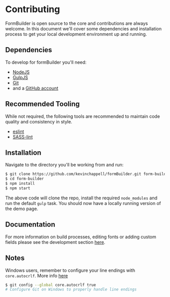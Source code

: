 # Contributing

FormBuilder is open source to the core and contributions are always welcome. In this document we'll cover some dependencies and installation process to get your local development environment up and running.

## Dependencies
To develop for formBuilder you'll need:

- [NodeJS](https://nodejs.org)
- [GulpJS](http://gulpjs.com/)
- [Git](https://git-scm.com/)
- and a [GitHub account](https://github.com/)

## Recommended Tooling
While not required, the following tools are recommended to maintain code quality and consistency in style.

- [eslint](http://eslint.org/)
- [SASS-lint](https://www.npmjs.com/package/sass-lint)

## Installation

Navigate to the directory you'll be working from and run:
```bash
$ git clone https://github.com/kevinchappell/formBuilder.git form-builder
$ cd form-builder
$ npm install
$ npm start
```

The above code will clone the repo, install the required `node_modules` and run the default `gulp` task. You should now have a locally running version of the demo page.

## Documentation
For more information on build processes, editing fonts or adding custom fields please see the development section [here](/development/).

## Notes
Windows users, remember to configure your line endings with `core.autocrlf`. More info [here](https://help.github.com/articles/dealing-with-line-endings/#platform-windows)
```bash
$ git config --global core.autocrlf true
# Configure Git on Windows to properly handle line endings
```
